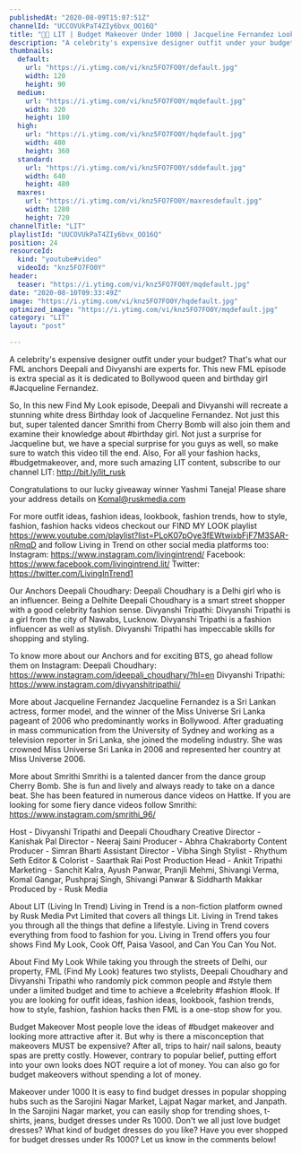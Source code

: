 ```yaml
---
publishedAt: "2020-08-09T15:07:51Z"
channelId: "UCCOVUkPaT4ZIy6bvx_OO16Q"
title: "👗😮 LIT | Budget Makeover Under 1000 | Jacqueline Fernandez Look ft. Smrithi(Cherry Bomb) | FML"
description: "A celebrity's expensive designer outfit under your budget? That's what our FML anchors Deepali and Divyanshi are experts for. This new FML episode is extra special as it is dedicated to Bollywood queen and birthday girl #Jacqueline Fernandez.\n\nSo, In this new Find My Look episode, Deepali and Divyanshi will recreate a stunning white dress Birthday look of Jacqueline Fernandez. Not just this but, super talented dancer Smrithi from Cherry Bomb will also join them and examine their knowledge about #birthday girl. Not just a surprise for Jacqueline but, we have a special surprise for you guys as well, so make sure to watch this video till the end. Also, For all your fashion hacks, #budgetmakeover, and, more such amazing LIT content, subscribe to our channel LIT: http://bit.ly/lit_rusk\n\nCongratulations to our lucky giveaway winner Yashmi Taneja! Please share your address details on Komal@ruskmedia.com \n\nFor more outfit ideas, fashion ideas, lookbook, fashion trends, how to style, fashion, fashion hacks videos checkout our FIND MY LOOK playlist https://www.youtube.com/playlist?list=PLoK07pOye3fEWtwixbFjF7M3SAR-nRmqD and follow Living in Trend on other social media platforms too: \nInstagram: https://www.instagram.com/livingintrend/ \nFacebook: https://www.facebook.com/livingintrend.lit/\nTwitter: https://twitter.com/LivingInTrend1\n\nOur Anchors\nDeepali Choudhary: Deepali Choudhary is a Delhi girl who is an influencer. Being a Delhite Deepali Choudhary is a smart street shopper with a good celebrity fashion sense.\nDivyanshi Tripathi: Divyanshi Tripathi is a girl from the city of Nawabs, Lucknow. Divyanshi Tripathi is a fashion influencer as well as stylish. Divyanshi Tripathi has impeccable skills for shopping and styling. \n\nTo know more about our Anchors and for exciting BTS, go ahead follow them on Instagram: \nDeepali Choudhary: https://www.instagram.com/ideepali_choudhary/?hl=en\nDivyanshi Tripathi: https://www.instagram.com/divyanshitripathii/\n\nMore about Jacqueline Fernandez\nJacqueline Fernandez is a Sri Lankan actress, former model, and the winner of the Miss Universe Sri Lanka pageant of 2006 who predominantly works in Bollywood. After graduating in mass communication from the University of Sydney and working as a television reporter in Sri Lanka, she joined the modeling industry. She was crowned Miss Universe Sri Lanka in 2006 and represented her country at Miss Universe 2006.\n\nMore about Smrithi\nSmrithi is a talented dancer from the dance group Cherry Bomb. She is fun and lively and always ready to take on a dance beat. She has been featured in numerous dance videos on Hattke.  If you are looking for some fiery dance videos follow Smrithi: https://www.instagram.com/smrithi_96/\n\nHost - Divyanshi Tripathi and Deepali Choudhary\nCreative Director - Kanishak Pal\nDirector - Neeraj Saini\nProducer - Abhra Chakraborty\nContent Producer - Simran Bharti\nAssistant Director - Vibha Singh\nStylist - Rhythum Seth\nEditor & Colorist - Saarthak Rai\nPost Production Head - Ankit Tripathi\nMarketing - Sanchit Kalra, Ayush Panwar, Pranjli Mehmi, Shivangi Verma, Komal Gangar, Pushpraj Singh, Shivangi Panwar & Siddharth Makkar\nProduced by - Rusk Media\n\nAbout LIT (Living In Trend) \nLiving in Trend is a non-fiction platform owned by Rusk Media Pvt Limited that covers all things Lit. Living in Trend takes you through all the things that define a lifestyle. Living in Trend covers everything from food to fashion for you. Living in Trend offers you four shows Find My Look, Cook Off, Paisa Vasool, and Can You Can You Not.\n\nAbout Find My Look \nWhile taking you through the streets of Delhi, our property, FML (Find My Look) features two stylists, Deepali Choudhary and Divyanshi Tripathi who randomly pick common people and #style them under a limited budget and time to achieve a #celebrity #fashion #look. If you are looking for outfit ideas, fashion ideas, lookbook, fashion trends, how to style, fashion, fashion hacks then FML is a one-stop show for you. \n\nBudget Makeover \nMost people love the ideas of #budget makeover and looking more attractive after it. But why is there a misconception that makeovers MUST be expensive? After all, trips to hair/ nail salons, beauty spas are pretty costly. However, contrary to popular belief, putting effort into your own looks does NOT require a lot of money. You can also go for budget makeovers without spending a lot of money. \n\nMakeover under 1000\nIt is easy to find budget dresses in popular shopping hubs such as the Sarojini Nagar Market, Lajpat Nagar market, and Janpath. In the Sarojini Nagar market, you can easily shop for trending shoes, t-shirts, jeans, budget dresses under Rs 1000. Don't we all just love budget dresses? What kind of budget dresses do you like? Have you ever shopped for budget dresses under Rs 1000? Let us know in the comments below!"
thumbnails:
  default:
    url: "https://i.ytimg.com/vi/knz5FO7FO0Y/default.jpg"
    width: 120
    height: 90
  medium:
    url: "https://i.ytimg.com/vi/knz5FO7FO0Y/mqdefault.jpg"
    width: 320
    height: 180
  high:
    url: "https://i.ytimg.com/vi/knz5FO7FO0Y/hqdefault.jpg"
    width: 480
    height: 360
  standard:
    url: "https://i.ytimg.com/vi/knz5FO7FO0Y/sddefault.jpg"
    width: 640
    height: 480
  maxres:
    url: "https://i.ytimg.com/vi/knz5FO7FO0Y/maxresdefault.jpg"
    width: 1280
    height: 720
channelTitle: "LIT"
playlistId: "UUCOVUkPaT4ZIy6bvx_OO16Q"
position: 24
resourceId:
  kind: "youtube#video"
  videoId: "knz5FO7FO0Y"
header:
  teaser: "https://i.ytimg.com/vi/knz5FO7FO0Y/mqdefault.jpg"
date: "2020-08-10T09:33:49Z"
image: "https://i.ytimg.com/vi/knz5FO7FO0Y/hqdefault.jpg"
optimized_image: "https://i.ytimg.com/vi/knz5FO7FO0Y/mqdefault.jpg"
category: "LIT"
layout: "post"

---
```

A celebrity's expensive designer outfit under your budget? That's what our FML anchors Deepali and Divyanshi are experts for. This new FML episode is extra special as it is dedicated to Bollywood queen and birthday girl #Jacqueline Fernandez.

So, In this new Find My Look episode, Deepali and Divyanshi will recreate a stunning white dress Birthday look of Jacqueline Fernandez. Not just this but, super talented dancer Smrithi from Cherry Bomb will also join them and examine their knowledge about #birthday girl. Not just a surprise for Jacqueline but, we have a special surprise for you guys as well, so make sure to watch this video till the end. Also, For all your fashion hacks, #budgetmakeover, and, more such amazing LIT content, subscribe to our channel LIT: http://bit.ly/lit_rusk

Congratulations to our lucky giveaway winner Yashmi Taneja! Please share your address details on Komal@ruskmedia.com 

For more outfit ideas, fashion ideas, lookbook, fashion trends, how to style, fashion, fashion hacks videos checkout our FIND MY LOOK playlist https://www.youtube.com/playlist?list=PLoK07pOye3fEWtwixbFjF7M3SAR-nRmqD and follow Living in Trend on other social media platforms too: 
Instagram: https://www.instagram.com/livingintrend/ 
Facebook: https://www.facebook.com/livingintrend.lit/
Twitter: https://twitter.com/LivingInTrend1

Our Anchors
Deepali Choudhary: Deepali Choudhary is a Delhi girl who is an influencer. Being a Delhite Deepali Choudhary is a smart street shopper with a good celebrity fashion sense.
Divyanshi Tripathi: Divyanshi Tripathi is a girl from the city of Nawabs, Lucknow. Divyanshi Tripathi is a fashion influencer as well as stylish. Divyanshi Tripathi has impeccable skills for shopping and styling. 

To know more about our Anchors and for exciting BTS, go ahead follow them on Instagram: 
Deepali Choudhary: https://www.instagram.com/ideepali_choudhary/?hl=en
Divyanshi Tripathi: https://www.instagram.com/divyanshitripathii/

More about Jacqueline Fernandez
Jacqueline Fernandez is a Sri Lankan actress, former model, and the winner of the Miss Universe Sri Lanka pageant of 2006 who predominantly works in Bollywood. After graduating in mass communication from the University of Sydney and working as a television reporter in Sri Lanka, she joined the modeling industry. She was crowned Miss Universe Sri Lanka in 2006 and represented her country at Miss Universe 2006.

More about Smrithi
Smrithi is a talented dancer from the dance group Cherry Bomb. She is fun and lively and always ready to take on a dance beat. She has been featured in numerous dance videos on Hattke.  If you are looking for some fiery dance videos follow Smrithi: https://www.instagram.com/smrithi_96/

Host - Divyanshi Tripathi and Deepali Choudhary
Creative Director - Kanishak Pal
Director - Neeraj Saini
Producer - Abhra Chakraborty
Content Producer - Simran Bharti
Assistant Director - Vibha Singh
Stylist - Rhythum Seth
Editor & Colorist - Saarthak Rai
Post Production Head - Ankit Tripathi
Marketing - Sanchit Kalra, Ayush Panwar, Pranjli Mehmi, Shivangi Verma, Komal Gangar, Pushpraj Singh, Shivangi Panwar & Siddharth Makkar
Produced by - Rusk Media

About LIT (Living In Trend) 
Living in Trend is a non-fiction platform owned by Rusk Media Pvt Limited that covers all things Lit. Living in Trend takes you through all the things that define a lifestyle. Living in Trend covers everything from food to fashion for you. Living in Trend offers you four shows Find My Look, Cook Off, Paisa Vasool, and Can You Can You Not.

About Find My Look 
While taking you through the streets of Delhi, our property, FML (Find My Look) features two stylists, Deepali Choudhary and Divyanshi Tripathi who randomly pick common people and #style them under a limited budget and time to achieve a #celebrity #fashion #look. If you are looking for outfit ideas, fashion ideas, lookbook, fashion trends, how to style, fashion, fashion hacks then FML is a one-stop show for you. 

Budget Makeover 
Most people love the ideas of #budget makeover and looking more attractive after it. But why is there a misconception that makeovers MUST be expensive? After all, trips to hair/ nail salons, beauty spas are pretty costly. However, contrary to popular belief, putting effort into your own looks does NOT require a lot of money. You can also go for budget makeovers without spending a lot of money. 

Makeover under 1000
It is easy to find budget dresses in popular shopping hubs such as the Sarojini Nagar Market, Lajpat Nagar market, and Janpath. In the Sarojini Nagar market, you can easily shop for trending shoes, t-shirts, jeans, budget dresses under Rs 1000. Don't we all just love budget dresses? What kind of budget dresses do you like? Have you ever shopped for budget dresses under Rs 1000? Let us know in the comments below!